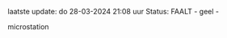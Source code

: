 laatste update: 
do 28-03-2024 21:08   uur 
Status: FAALT - geel - 
<div class="service Y">microstation</div>